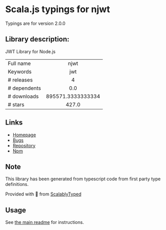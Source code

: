 
# Scala.js typings for njwt

Typings are for version 2.0.0

## Library description:
JWT Library for Node.js

|                    |                 |
| ------------------ | :-------------: |
| Full name          | njwt |
| Keywords           | jwt |
| # releases         | 4 |
| # dependents       | 0.0 |
| # downloads        | 895571.3333333334 |
| # stars            | 427.0 |

## Links
- [Homepage](https://github.com/jwtk/njwt)
- [Bugs](https://github.com/jwtk/njwt/issues)
- [Repository](https://github.com/jwtk/njwt)
- [Npm](https://www.npmjs.com/package/njwt)
    


## Note
This library has been generated from typescript code from first party type definitions.

Provided with :purple_heart: from [ScalablyTyped](https://github.com/oyvindberg/ScalablyTyped)

## Usage
See [the main readme](../../readme.md) for instructions.


